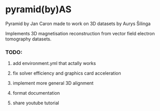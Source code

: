 # pyramid(by)AS
Pyramid by Jan Caron made to work on 3D datasets by Aurys Šilinga

Implements 3D magnetisation reconstruction from vector field electron tomography datasets.

### TODO:
1. add environment.yml that actally works

3. fix solver efficiency and graphics card acceleration
4. implement more general 3D alignment
5. format documentation
6. share youtube tutorial


